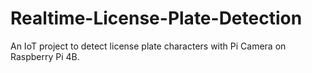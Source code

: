 # Realtime-License-Plate-Detection
An IoT project to detect license plate characters with Pi Camera on Raspberry Pi 4B.
